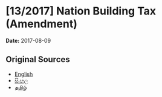 # [13/2017] Nation Building Tax (Amendment)

**Date:** 2017-08-09

## Original Sources

- [English](https://documents.gov.lk/view/acts/2017/8/13-2017_E.pdf)
- [සිංහල](https://documents.gov.lk/view/acts/2017/8/13-2017_S.pdf)
- [தமிழ்](https://documents.gov.lk/view/acts/2017/8/13-2017_T.pdf)
